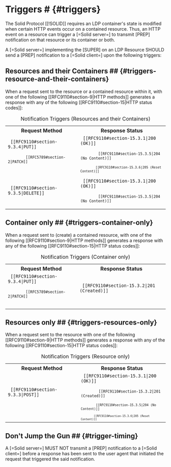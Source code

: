 # Triggers # {#triggers}

The Solid Protocol [[!SOLID]] requires an LDP container's state is modified when certain HTTP events occur on a contained resource. Thus, an HTTP event on a resource can trigger a [=Solid server=] to transmit [PREP] notification on that resource or its container or both.

A [=Solid server=] implementing the [SUPER] on an LDP Resource SHOULD send a [PREP] notification to a [=Solid client=] upon the following triggers:

## Resources and their Containers ## {#triggers-resource-and-their-containers}

When a request sent to the resource or a contained resource within it, with one of the following [[RFC9110#section-9|HTTP methods]] generates a response with any of the following [[RFC9110#section-15|HTTP status codes]]:

<table class="numbered">
  <caption> Notification Triggers (Resources and their Containers)
  <tr>
    <th> Request Method
    <th> Response Status
  <tr>
    <td>
      <code> [[RFC9110#section-9.3.4|PUT]] <br>
      <code> [[RFC5789#section-2|PATCH]] <br>
    <td>
      <code> [[RFC9110#section-15.3.1|200 (OK)]] <br>
      <code> [[RFC9110#section-15.3.5|204 (No Content)]] <br>
      <code> [[RFC9110#section-15.3.6|205 (Reset Content)]]
  <tr>
    <td>
      <code> [[RFC9110#section-9.3.5|DELETE]]
    <td>
      <code> [[RFC9110#section-15.3.1|200 (OK)]] <br>
      <code> [[RFC9110#section-15.3.5|204 (No Content)]] <br>
</table>

## Container only ## {#triggers-container-only}

When a request sent to (create) a contained resource, with one of the following [[RFC9110#section-9|HTTP methods]] generates a response with any of the following [[RFC9110#section-15|HTTP status codes]]:

<table class="numbered">
  <caption> Notification Triggers (Container only)
  <tr>
    <th> Request Method
    <th> Response Status
  <tr>
    <td>
      <code> [[RFC9110#section-9.3.4|PUT]] <br>
      <code> [[RFC5789#section-2|PATCH]] <br>
    <td>
      <code> [[RFC9110#section-15.3.2|201 (Created)]] <br>
</table>

## Resources only ## {#triggers-resources-only}

When a request sent to the resource with one of the following [[RFC9110#section-9|HTTP methods]] generates a response with any of the following [[RFC9110#section-15|HTTP status codes]]:

<table class="numbered">
  <caption> Notification Triggers (Resource only)
  <tr>
    <th> Request Method
    <th> Response Status
  <tr>
    <td>
      <code> [[RFC9110#section-9.3.3|POST]] <br>
    <td>
      <code> [[RFC9110#section-15.3.1|200 (OK)]] <br>
      <code> [[RFC9110#section-15.3.2|201 (Created)]] <br>
      <code> [[RFC9110#section-15.3.5|204 (No Content)]] <br>
      <code> [[RFC9110#section-15.3.6|205 (Reset Content)]]
</table>

## Don't Jump the Gun ## {#trigger-timing}

A [=Solid server=] MUST NOT transmit a [PREP] notification to a [=Solid client=] before a response has been sent to the user agent that initiated the request that triggered the said notification.
